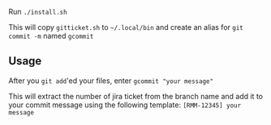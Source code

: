Run `./install.sh`

This will copy `gitticket.sh` to `~/.local/bin` and create an alias for `git commit -m` named `gcommit`

## Usage
After you `git add`'ed your files, enter `gcommit "your message"`

This will extract the number of jira ticket from the branch name and add it to your commit message using the following template:
`[RMM-12345] your message`
